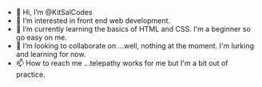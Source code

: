 - 👋 Hi, I’m @KitSalCodes
- 👀 I’m interested in front end web development.
- 🌱 I’m currently learning the basics of HTML and CSS. I'm a beginner so go easy on me. 
- 💞️ I’m looking to collaborate on ...well, nothing at the moment. I'm lurking and learning for now.
- 📫 How to reach me ...telepathy works for me but I'm a bit out of practice. 

<!---
KitSalCodes/KitSalCodes is a ✨ special ✨ repository because its `README.md` (this file) appears on your GitHub profile.
You can click the Preview link to take a look at your changes.
--->

